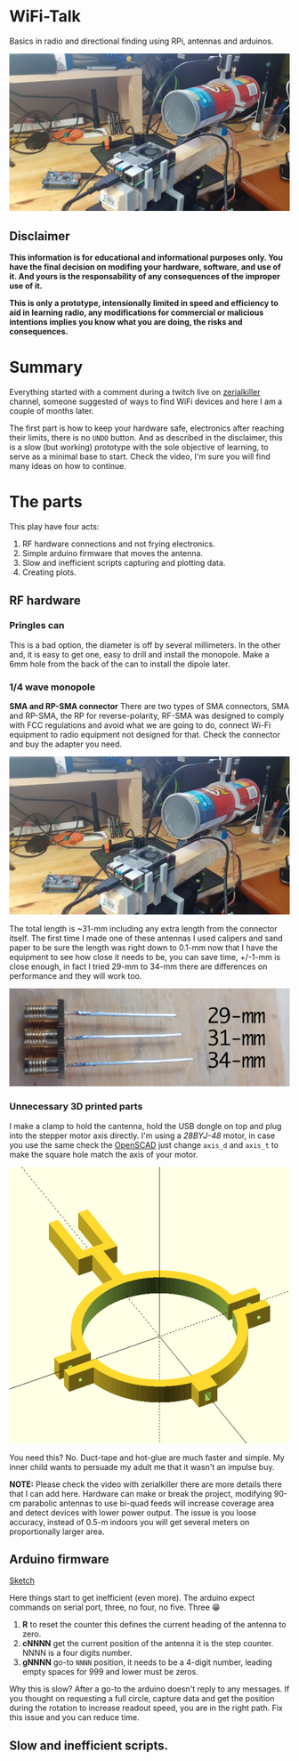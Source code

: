 # WiFi-Talk

Basics in radio and directional finding using RPi, antennas and arduinos.

![Cantenna](images/wifi-DF-prototype.jpg)

## Disclaimer

**This information is for educational and informational purposes only. 
You have the final decision on modifing your hardware, software, and use of it.
And yours is the responsability of any consequences of the improper use of it.**

**This is only a prototype, intensionally limited in speed and efficiency to
aid in learning radio, any modifications for commercial or malicious intentions
implies you know what you are doing, the risks and consequences.**


# Summary
Everything started with a comment during a twitch live on
[zerialkiller](https://www.twitch.tv/zerialkillerhacking) channel, someone
suggested of ways to find WiFi devices and here I am a couple of months later.

The first part is how to keep your hardware safe, electronics after reaching
their limits, there is no `UNDO` button. And as described in the disclaimer,
this is a slow (but working) prototype with the sole objective of learning,
to serve as a minimal base to start. Check the video, I'm sure you will
find many ideas on how to continue.


# The parts

This play have four acts:
1. RF hardware connections and not frying electronics.
2. Simple arduino firmware that moves the antenna.
3. Slow and inefficient scripts capturing and plotting data.
4. Creating plots.


## RF hardware

### Pringles can

This is a bad option, the diameter is off by several millimeters. In the other
and, it is easy to get one, easy to drill and install the monopole. Make a 6mm
hole from the back of the can to install the dipole later.


### 1/4 wave monopole

**SMA and RP-SMA connector**
There are two types of SMA connectors, SMA and RP-SMA, the RP for
reverse-polarity, RF-SMA was designed to comply with FCC regulations and
avoid what we are going to do, connect Wi-Fi equipment to radio equipment not
designed for that. Check the connector and buy the adapter you need.

![SMA and RP-SMA](images/wifi-DF-prototype.jpg)

The total length is ~31-mm including any extra length from the connector
itself. The first time I made one of these antennas I used calipers and
sand paper to be sure the length was right down to 0.1-mm now that I have
the equipment to see how close it needs to be, you can save time,
+/-1-mm is close enough, in fact I tried 29-mm to 34-mm there are differences
on performance and they will work too.

![Quarter wave antennas](images/quarter-wave.jpg)


### Unnecessary 3D printed parts

I make a clamp to hold the cantenna, hold the USB dongle on top and plug into
the stepper motor axis directly. I'm using a *28BYJ-48* motor, in case you use
the same check the [OpenSCAD](wifi-DF-mount.scad) just change
`axis_d` and `axis_t` to make the square hole match the axis of your motor.

![3D printed clamp](images/openscad-clamp.jpg)

You need this? No. Duct-tape and hot-glue are much faster and simple. My inner
child wants to persuade my adult me that it wasn't an impulse buy.

**NOTE:** Please check the video with zerialkiller there are more details there
that I can add here. Hardware can make or break the project, modifying 90-cm
parabolic antennas to use bi-quad feeds will increase coverage area and detect
devices with lower power output. The issue is you loose accuracy, instead of
0.5-m indoors you will get several meters on proportionally larger area.


## Arduino firmware 

[Sketch](arduino-stepper-sketch/arduino-stepper-sketch.ino)

Here things start to get inefficient (even more). The arduino expect commands
on serial port, three, no four, no five. Three 😁
1. **R** to reset the counter this defines the current heading of the antenna to
zero.
2. **cNNNN** get the current position of the antenna it is the step counter.
NNNN is a four digits number.
3. **gNNNN** go-to `NNNN` position, it needs to be a 4-digit number, leading
empty spaces for 999 and lower must be zeros.

Why this is slow? After a go-to the arduino doesn't reply to any messages. If
you thought on requesting a full circle, capture data and get the position
during the rotation to increase readout speed, you are in the right path. Fix
this issue and you can reduce time.


## Slow and inefficient scripts.
